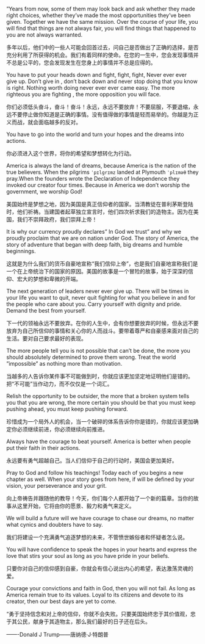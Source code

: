 

”Years from now, some of them may look back and ask whether they made right choices, whether they’ve made the most opportunities they’ve been given. Together we have the same mission. Over the course of your life, you will find that things are not always fair, you will find things that happened to you are not always warranted.

多年以后，他们中的一些人可能会回首过去，问自己是否做出了正确的选择，是否充分利用了所获得的机会。我们有着同样的使命。在您的一生中，您会发现事情并不总是公平的，您会发现发生在您身上的事情并不总是应得的。

You have to put your heads down and fight, fight, fight, Never ever ever give up. Don’t give in , don’t back down and never stop doing that you know is right. Nothing worth doing never ever ever came easy. The more righteous you are fighting , the more opposition you will face. 

你们必须低头奋斗，奋斗！奋斗！永远，永远不要放弃！不要屈服，不要退缩，永远不要停止做你知道是正确的事情。没有值得做的事情是轻而易举的。你越是为正义而战，就会面临越多的反对。

You have to go into the world and turn your hopes and the dreams into actions.

你必须进入这个世界，将你的希望和梦想转化为行动。

America is always the land of dreams, because America is the nation of the true believers. When the pilgrims `ˈpɪlgrɪmz` landed at Plymouth `ˈplɪməθ` they pray.When the founders wrote the Declaration of Independence they invoked our creator four times.  Because in  America we don’t worship the government, we worship God! 

美国始终是梦想之地，因为美国是真正信仰者的国家。当清教徒在普利茅斯登陆时，他们祈祷。当建国者起草独立宣言时，他们四次祈求我们的造物主。因为在美国，我们不崇拜政府，我们崇拜上帝！

It is why our currency proudly declares” In God we trust” and why we proudly proclaim that we are on nation under God. The story of America, the story of adventure that began with deep faith, big dreams and humble beginnings. 

这就是为什么我们的货币自豪地宣称“我们信仰上帝”，也是我们自豪地宣称我们是一个在上帝统治下的国家的原因。美国的故事是一个冒险的故事，始于深深的信仰、宏大的梦想和卑微的开端。

The next generation of leaders never ever give up. There will be times in your life you want to quit, never quit fighting for what you believe in and for the people who care about you. Carry yourself with dignity and pride. Demand the best from yourself.

下一代的领袖永远不要放弃。在你的人生中，会有你想要放弃的时候，但永远不要放弃为自己所信仰的事情和关心你的人而战斗。要带着尊严和自豪感来面对自己的生活。要对自己要求最好的表现。

The more people tell you is not possible that can’t be done, the more you should absolutely determined to prove them wrong. Treat the world ”impossible” as nothing more than motivation. 

当越多的人告诉你某件事不可能做到时，你就应该更加坚定地证明他们是错的。把“不可能”当作动力，而不仅仅是一个词汇。

Relish the opportunity to be outsider, the more that a broken system tells you that you are wrong, the more certain you should be that you must keep pushing ahead, you must keep pushing forward.

珍惜成为一个局外人的机会，当一个破碎的体系告诉你你是错的，你就应该更加确定你必须继续前进，你必须继续向前推进。
 
Always have the courage to beat yourself. America is better when people put their faith in their actions.
 
永远要有勇气超越自己。当人们信仰于自己的行动时，美国会更加美好。
 
Pray to God and follow his teachings! Today each of you begins a new chapter as well. When your story goes from here, if will be defined by your vision, your perseverance and your grit.
 
向上帝祷告并跟随他的教导！今天，你们每个人都开始了一个新的篇章。当你的故事从这里开始，它将由你的愿景、毅力和勇气来定义。
 
We  will build a future will we have courage to chase our dreams, no matter what cynics and doubters have to say. 
 
我们将建设一个充满勇气追逐梦想的未来，不管愤世嫉俗者和怀疑者怎么说。
 
You will have confidence to speak the hopes in your hearts and express the love that stirs your soul as long as you have pride in your beliefs.
 
只要你对自己的信仰感到自豪，你就会有信心说出内心的希望，表达激荡灵魂的爱。
  
Courage your convictions and faith in God, then you will not fail. As long as America remain true to its values. Loyal to its citizens and devote to its creator, then our best days are yet to come. 
  
“勇于坚持信念和对上帝的信仰，你就不会失败。只要美国始终忠于其价值观，忠于其公民，献身于其造物主，那么我们最好的日子还在后头。
  
  
——-Donald J Trump——唐纳德·J·特朗普